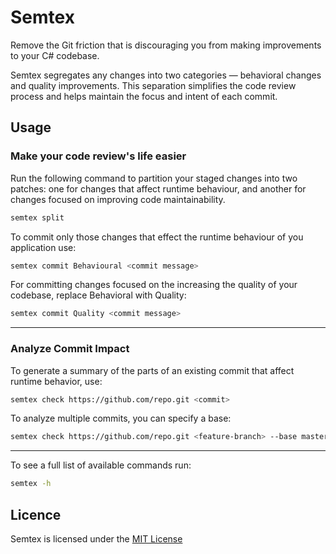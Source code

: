 # Semtex

Remove the Git friction that is discouraging you from making improvements to your C# codebase. 

Semtex segregates any changes into two categories — behavioral changes and quality improvements. This separation simplifies the code review process and helps maintain the focus and intent of each commit.

## Usage

### Make your code review's life easier
Run the following command to partition your staged changes into two patches: one for changes that affect runtime
behaviour, and another for changes focused on improving code maintainability.
```sh
semtex split
```
To commit only those changes that effect the runtime behaviour of you application use:
```sh
semtex commit Behavioural <commit message>
```
For committing changes focused on the increasing the quality of your codebase, replace Behavioral with Quality:
```sh
semtex commit Quality <commit message>
```

-------
 
### Analyze Commit Impact
To generate a summary of the parts of an existing commit that affect runtime behavior, use:
```sh
semtex check https://github.com/repo.git <commit>
```
To analyze multiple commits, you can specify a base:
```sh
semtex check https://github.com/repo.git <feature-branch> --base master
```

-----
To see a full list of available commands run:
```sh
semtex -h
```

## Licence
Semtex is licensed under the [MIT License](https://licenses.nuget.org/MIT)